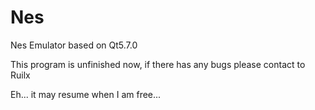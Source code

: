 # Nes

Nes Emulator based on Qt5.7.0

This program is unfinished now, if there has any bugs please contact to Ruilx

Eh... it may resume when I am free...
